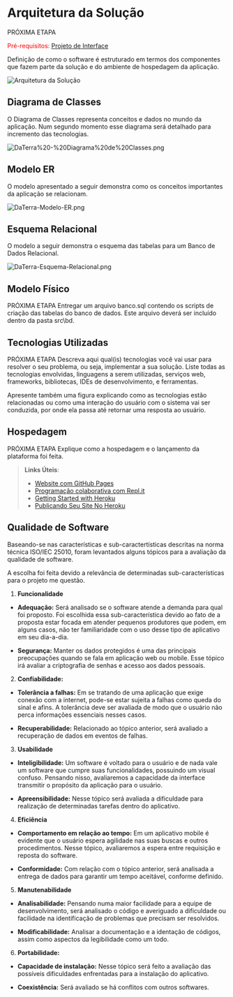 # Arquitetura da Solução

 PRÓXIMA ETAPA
 
<span style="color:red">Pré-requisitos: <a href="3-Projeto de Interface.md"> Projeto de Interface</a></span>

Definição de como o software é estruturado em termos dos componentes que fazem parte da solução e do ambiente de hospedagem da aplicação.

![Arquitetura da Solução](img/02-mob-arch.png)

## Diagrama de Classes

O Diagrama de Classes representa conceitos e dados no mundo da aplicação. Num segundo momento esse diagrama será detalhado para incremento das tecnologias. 

![DaTerra%20-%20Diagrama%20de%20Classes.png](https://github.com/ICEI-PUC-Minas-PMV-ADS/pmv-ads-2022-2-e3-proj-mov-t2-da-terra/blob/main/entregas/images/diagramas/DaTerra%20-%20Diagrama%20de%20Classes.png)

## Modelo ER

O modelo apresentado a seguir demonstra como os conceitos importantes da aplicação se relacionam. 

![DaTerra-Modelo-ER.png](https://github.com/ICEI-PUC-Minas-PMV-ADS/pmv-ads-2022-2-e3-proj-mov-t2-da-terra/blob/main/entregas/images/diagramas/DaTerra-Modelo-ER.png)

## Esquema Relacional

O modelo a seguir demonstra o esquema das tabelas para um Banco de Dados Relacional. 

![DaTerra-Esquema-Relacional.png](https://github.com/ICEI-PUC-Minas-PMV-ADS/pmv-ads-2022-2-e3-proj-mov-t2-da-terra/blob/main/entregas/images/diagramas/DaTerra-Esquema-Relacional.png)

## Modelo Físico
PRÓXIMA ETAPA
Entregar um arquivo banco.sql contendo os scripts de criação das tabelas do banco de dados. Este arquivo deverá ser incluído dentro da pasta src\bd.

## Tecnologias Utilizadas
PRÓXIMA ETAPA
Descreva aqui qual(is) tecnologias você vai usar para resolver o seu problema, ou seja, implementar a sua solução. Liste todas as tecnologias envolvidas, linguagens a serem utilizadas, serviços web, frameworks, bibliotecas, IDEs de desenvolvimento, e ferramentas.

Apresente também uma figura explicando como as tecnologias estão relacionadas ou como uma interação do usuário com o sistema vai ser conduzida, por onde ela passa até retornar uma resposta ao usuário.

## Hospedagem
PRÓXIMA ETAPA
Explique como a hospedagem e o lançamento da plataforma foi feita.

> **Links Úteis**:
>
> - [Website com GitHub Pages](https://pages.github.com/)
> - [Programação colaborativa com Repl.it](https://repl.it/)
> - [Getting Started with Heroku](https://devcenter.heroku.com/start)
> - [Publicando Seu Site No Heroku](http://pythonclub.com.br/publicando-seu-hello-world-no-heroku.html)

## Qualidade de Software

Baseando-se nas características e sub-caractertísticas descritas na norma técnica ISO/IEC 25010, foram levantados alguns tópicos para a avaliação da qualidade de software. 

A escolha foi feita devido a relevância de determinadas sub-características para o projeto me questão. 
 

1. **Funcionalidade**

* **Adequação:** Será analisado se o software atende a demanda para qual foi proposto. Foi escolhida essa sub-característica devido ao fato de a proposta estar focada em atender pequenos produtores que podem, em alguns casos, não ter familiaridade com o uso desse tipo de aplicativo em seu dia-a-dia. 
 
* **Segurança:** Manter os dados protegidos é uma das principais preocupações quando se fala em aplicação web ou mobile. Esse tópico irá avaliar a criptografia de senhas e acesso aos dados pessoais. 

 
2. **Confiabilidade:**

* **Tolerância a falhas:** Em se tratando de uma aplicação que exige conexão com a internet, pode-se estar sujeita a falhas como queda do sinal e afins. A tolerância deve ser avaliada de modo que o usuário não perca informações essenciais nesses casos. 

* **Recuperabilidade:** Relacionado ao tópico anterior, será avaliado a recuperação de dados em eventos de falhas. 
  

3. **Usabilidade**

* **Inteligibilidade:** Um software é voltado para o usuário e de nada vale um software que cumpre suas funcionalidades, possuindo um visual confuso. Pensando nisso, avaliaremos a capacidade da interface transmitir o propósito da aplicação para o usuário. 
 
* **Apreensibilidade:** Nesse tópico será avaliada a dificuldade para realização de determinadas tarefas dentro do aplicativo. 

  
4. **Eficiência**

* **Comportamento em relação ao tempo:** Em um aplicativo mobile é evidente que o usuário espera agilidade nas suas buscas e outros procedimentos. Nesse tópico, avaliaremos a espera entre requisição e reposta do software. 

* **Conformidade:** Com relação com o tópico anterior, será analisada a entrega de dados para garantir um tempo aceitável, conforme definido. 
 

5. **Manutenabilidade**

* **Analisabilidade:** Pensando numa maior facilidade para a equipe de desenvolvimento, será analisado o código e averiguado a dificuldade ou facilidade na identificação de problemas que precisam ser resolvidos. 

* **Modificabilidade:** Analisar a documentação e a identação de códigos, assim como aspectos da legibilidade como um todo. 

 
6. **Portabilidade:**	 

* **Capacidade de instalação:** Nesse tópico será feito a avaliação das possíveis dificuldades enfrentadas para a instalação do aplicativo. 

* **Coexistência:** Será avaliado se há conflitos com outros softwares. 
